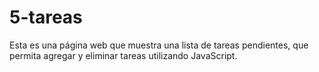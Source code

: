 # 5-tareas
Esta es una página web que muestra una lista de tareas pendientes, que permita agregar y eliminar tareas utilizando JavaScript.
